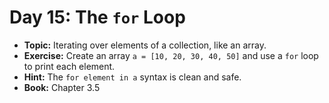 # Day 15: The `for` Loop

- **Topic:** Iterating over elements of a collection, like an array. 
- **Exercise:** Create an array `a = [10, 20, 30, 40, 50]` and use a `for` loop to print each element.
- **Hint:** The `for element in a` syntax is clean and safe.
- **Book:** Chapter 3.5